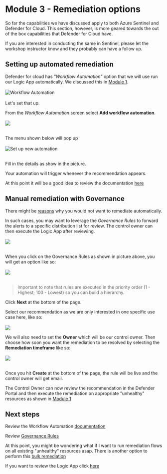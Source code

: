 # Module 3 - Remediation options

So far the capabilities we have discussed apply to both Azure Sentinel and Defender for Cloud. This section, however, is more geared towards the out of the box capabilities that Defender for Cloud have. 

If you are interested in conducting the same in Sentinel, please let the workshop instructor know and they probably can have a follow up.

## Setting up automated remediation

Defender for cloud has *"Workflow Automation"* option that we will use run our Logic App automatically. We discussed this in [Module 1](./Module%201%20-%20Recommendation%20triggers.md).
<br><br>![Workflow Automation](./images/workflow-automation.png)<br><br>
Let's set that up.

From the *Workflow Automation* screen select **Add workflow automation**. <br><br>![](./images/add-workflow-automation.png)<br><br>

The menu shown below will pop up<br><br>
![Set up new automation](./images/set-up-new-workflow-automation.png)<br><br>

Fill in the details as show in the picture.

Your automation will trigger whenever the recommendation appears.

At this point it will be a good idea to review the documentation [here](https://learn.microsoft.com/en-us/azure/defender-for-cloud/workflow-automation)

## Manual remediation with Governance

There might be [reasons](./Module%201%20-%20Recommendation%20triggers.md) why you would not want to remediate automatically. 

In such cases, you may want to leverage the *Governance Rules* to forward the alerts to a specific distribution list for review. The control owner can then execute the Logic App after reviewing.
<br><br>![](./images/governance-rules.png)<br><br>

When you click on the Governance Rules as shown in picture above, you will get an option like so:
<br><br>![](./images/set-up-governance-rule-step-1.png)<br><br>

> Important to note that rules are executed in the priority order (1 - Highest; 100 - Lowest) so you can build a hierarchy. 

Click **Next** at the bottom of the page. 

Select our recommendation as we are only interested in one specific use case here, like so:
<br><br>![](./images/set-up-governance-rule-step-2.png)<br>

We will also need to set the **Owner** which will be our control owner. Then choose how soon you want the remediation to be resolved by selecting the **Remediation timeframe** like so:
<br><br>![](./images/set-up-governance-rule-step-3.png)<br><br>

Once you hit **Create** at the bottom of the page, the rule will be live and the control owner will get email.

The Control Owner can now review the recommendation in the Defender Portal and then execute the remediation on appropriate "unhealthy" resources as shown in [Module 1](./Module%201%20-%20Recommendation%20triggers.md)


## Next steps

Review the Workflow Automation [documentation](https://learn.microsoft.com/en-us/azure/defender-for-cloud/workflow-automation) 

Review [Governance Rules](https://learn.microsoft.com/en-us/azure/defender-for-cloud/episode-fifteen)

At this point, you might be wondering what if I want to run remediation flows on all existing "unhealthy" resources asap. There is another option to perform this [bulk remediation](./Module%204%20-%20Bulk%20remediation.md)

If you want to review the Logic App click [here](./Module%202%20-%20Writing%20Logic%20App.md)